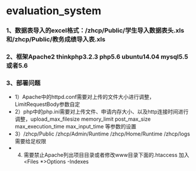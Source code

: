 # evaluation_system  
### 1、数据表导入的excel格式：/zhcp/Public/学生导入数据表头.xls和/zhcp/Public/教务成绩导入表.xls  

### 2、框架Apache2 thinkphp3.2.3 php5.6 ubuntu14.04 mysql5.5或者5.6  
  
### 3、部署问题  
* 1）Apache中的httpd.conf需要对上传的文件大小进行调整，LimitRequestBody参数自定  
* 2）php中的php.ini需要对上传文件、申请内存大小、以及http连接时间进行调整，upload_max_filesize memory_limit post_max_size max_execution_time  max_input_time 等参数的设置  
* 3）/zhcp/Public /zhcp/Admin/Runtime /zhcp/Home/Runtime /zhcp/logs需要给足权限  
* 4)  需要禁止Apache列出项目目录或者修改www目录下面的.htaccess 加入<Files *>Options -Indexes</Files>  

 
